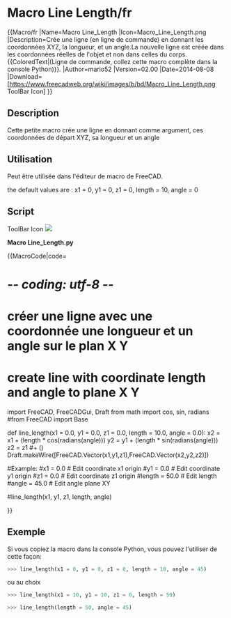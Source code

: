 # Macro Line Length/fr

 {{Macro/fr
|Name=Macro Line_Length
|Icon=Macro_Line_Length.png
|Description=Crée une ligne (en ligne de commande) en donnant les coordonnées XYZ, la longueur, et un angle.La nouvelle ligne est créée dans les coordonnées réelles de l'objet et non dans celles du corps.<br/>{{ColoredText|(Ligne de commande, collez cette macro complète dans la console Python)}}.
|Author=mario52
|Version=02.00
|Date=2014-08-08
|Download=[https://www.freecadweb.org/wiki/images/b/bd/Macro_Line_Length.png ToolBar Icon]
}}

## Description

Cette petite macro crée une ligne en donnant comme argument, ces coordonnées de départ XYZ, sa longueur et un angle

## Utilisation

Peut être utilisée dans l\'éditeur de macro de FreeCAD.

the default values are : x1 = 0, y1 = 0, z1 = 0, length = 10, angle = 0

## Script

ToolBar Icon ![](images/Macro_Line_Length.png )

**Macro Line\_Length.py**


{{MacroCode|code=
# -*- coding: utf-8 -*-
# créer une ligne avec une coordonnée une longueur et un angle sur le plan X Y
# create line with coordinate length and angle to plane X Y
import FreeCAD, FreeCADGui, Draft
from math import cos, sin, radians
#from FreeCAD import Base
 
def line_length(x1 = 0.0, y1 = 0.0, z1 = 0.0, length = 10.0, angle = 0.0):
    x2 = x1 + (length * cos(radians(angle)))
    y2 = y1 + (length * sin(radians(angle)))
    z2 = z1 #+ ()
    Draft.makeWire([FreeCAD.Vector(x1,y1,z1),FreeCAD.Vector(x2,y2,z2)])

#Example:
#x1 = 0.0          # Edit coordinate x1 origin
#y1 = 0.0          # Edit coordinate y1 origin
#z1 = 0.0          # Edit coordinate z1 origin
#length = 50.0       # Edit length
#angle  = 45.0       # Edit angle plane XY
 
#line_length(x1, y1, z1, length, angle)

}}




## Exemple

Si vous copiez la macro dans la console Python, vous pouvez l\'utiliser de cette façon:


```python
>>> line_length(x1 = 0, y1 = 0, z1 = 0, length = 10, angle = 45)
```

ou au choix


```python
>>> line_length(x1 = 10, y1 = 10, z1 = 0, length = 50)

>>> line_length(length = 50, angle = 45)
```

